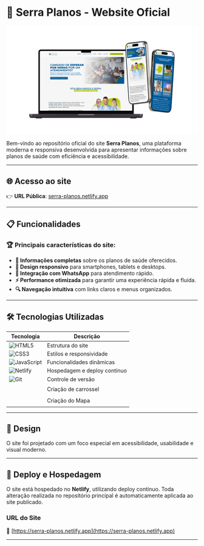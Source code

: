 # 🌟 Serra Planos - Website Oficial

![Banner Principal](./src/imagens/Apresentacao.png)

Bem-vindo ao repositório oficial do site **Serra Planos**, uma plataforma moderna e responsiva desenvolvida para apresentar informações sobre planos de saúde com eficiência e acessibilidade.

---

## 🌐 Acesso ao site

👉 **URL Pública**: [serra-planos.netlify.app](https://serra-planos.netlify.app)

---

## 📋 Funcionalidades

### 🏆 Principais características do site:

- **🏥 Informações completas** sobre os planos de saúde oferecidos.
- **📱 Design responsivo** para smartphones, tablets e desktops.
- **💬 Integração com WhatsApp** para atendimento rápido.
- **⚡ Performance otimizada** para garantir uma experiência rápida e fluida.
- **🔍 Navegação intuitiva** com links claros e menus organizados.

---

## 🛠️ Tecnologias Utilizadas

| Tecnologia                                                                                                                                                                                                                       | Descrição                    |
| -------------------------------------------------------------------------------------------------------------------------------------------------------------------------------------------------------------------------------- | ---------------------------- |
| ![HTML5](https://img.shields.io/badge/HTML5-%23E34F26.svg?style=for-the-badge&logo=html5&logoColor=white)                                                                                                                        | Estrutura do site            |
| ![CSS3](https://img.shields.io/badge/CSS3-%231572B6.svg?style=for-the-badge&logo=css3&logoColor=white)                                                                                                                           | Estilos e responsividade     |
| ![JavaScript](https://img.shields.io/badge/JavaScript-%23F7DF1E.svg?style=for-the-badge&logo=javascript&logoColor=black)                                                                                                         | Funcionalidades dinâmicas    |
| ![Netlify](https://img.shields.io/badge/Netlify-%2300C7B7.svg?style=for-the-badge&logo=netlify&logoColor=white)                                                                                                                  | Hospedagem e deploy contínuo |
| ![Git](https://img.shields.io/badge/Git-%23F05032.svg?style=for-the-badge&logo=git&logoColor=white)                                                                                                                              | Controle de versão           |
| <div style="background: #fffff !important; display: flex; align-items: center; justify-content: center; gap: 8px; width: fit-content; padding-block: 5px; padding-inline: 10px; color: #ffffff; font-size: 12px">SWIPERJS</div>  | Criação de carrossel         |
| <div style="background: #fffff !important; display: flex; align-items: center; justify-content: center; gap: 8px; width: fit-content; padding-block: 5px; padding-inline: 10px; color: #ffffff; font-size: 12px">LEAFLETJS</div> | Criação do Mapa              |

---

## 🎨 Design

O site foi projetado com um foco especial em acessibilidade, usabilidade e visual moderno.

---

## 🚀 Deploy e Hospedagem

O site está hospedado no **Netlify**, utilizando deploy contínuo. Toda alteração realizada no repositório principal é automaticamente aplicada ao site publicado.

### URL do Site

🔗 [https://serra-planos.netlify.app](https://serra-planos.netlify.app)

---
